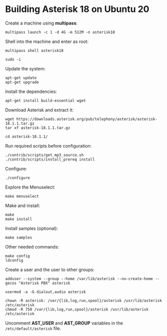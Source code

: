 # Building Asterisk 18 on Ubuntu 20

Create a machine using **multipass**:

```
multipass launch -c 1 -d 4G -m 512M -n asterisk18
```

Shell into the machine and enter as root:

```
multipass shell asterisk18

sudo -i
```

Update the system:

```
apt-get update
apt-get upgrade
```

Install the dependencies:

```
apt-get install build-essential wget
```

Download Asterisk and extract it:

```
wget https://downloads.asterisk.org/pub/telephony/asterisk/asterisk-18.1.1.tar.gz
tar xf asterisk-18.1.1.tar.gz

cd asterisk-18.1.1/
```

Run required scripts before configuration:

```
./contrib/scripts/get_mp3_source.sh
./contrib/scripts/install_prereq install
```

Configure:

```
./configure
```

Explore the Menuselect:

```
make menuselect
```

Make and install:

```
make
make install
```

Install samples (optional):

```
make samples
```

Other needed commands:

```
make config
ldconfig
```

Create a user and the user to other groups:

```
adduser --system --group --home /var/lib/asterisk --no-create-home --gecos "Asterisk PBX" asterisk

usermod -a -G dialout,audio asterisk

chown -R asterisk: /var/{lib,log,run,spool}/asterisk /usr/lib/asterisk /etc/asterisk
chmod -R 750 /var/{lib,log,run,spool}/asterisk /usr/lib/asterisk /etc/asterisk
```

Uncomment **AST_USER** and **AST_GROUP** variables in the `/etc/default/asterisk` file.
